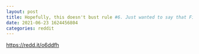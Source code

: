 ```yaml
--- 
layout: post 
title: Hopefully, this doesn't bust rule #6. Just wanted to say that Fidelity has some seriously stellar customer service. 
date: 2021-06-23 1624456804 
categories: reddit 
--- 
```

https://redd.it/o6ddfh